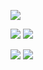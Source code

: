 ![](http://github-profile-summary-cards.vercel.app/api/cards/profile-details?username=d3nnyyy&theme=github_dark)

![](http://github-profile-summary-cards.vercel.app/api/cards/repos-per-language?username=d3nnyyy&theme=github_dark)
![](http://github-profile-summary-cards.vercel.app/api/cards/most-commit-language?username=d3nnyyy&theme=github_dark)

![](http://github-profile-summary-cards.vercel.app/api/cards/stats?username=d3nnyyy&theme=github_dark) 
![](http://github-profile-summary-cards.vercel.app/api/cards/productive-time?username=d3nnyyy&theme=github_dark&utcOffset=8)



